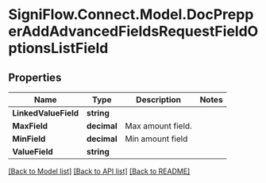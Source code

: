 # SigniFlow.Connect.Model.DocPrepperAddAdvancedFieldsRequestFieldOptionsListField

## Properties

Name | Type | Description | Notes
------------ | ------------- | ------------- | -------------
**LinkedValueField** | **string** |  | 
**MaxField** | **decimal** | Max amount field. | 
**MinField** | **decimal** | Min amount field | 
**ValueField** | **string** |  | 

[[Back to Model list]](../README.md#documentation-for-models) [[Back to API list]](../README.md#documentation-for-api-endpoints) [[Back to README]](../README.md)

